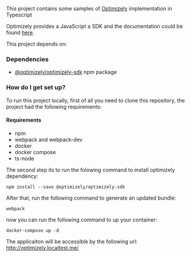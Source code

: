 This project contains some samples of [Optimizely](https://www.optimizely.com/) implementation in Typescript

Optimizely provides a JavaScript a SDK and the documentation could be found [here](https://docs.developers.optimizely.com/rollouts/docs/javascript-node).

This project depends on:

### Dependencies ###

* [@optimizely/optimizely-sdk](https://github.com/optimizely/javascript-sdk/tree/master/packages/optimizely-sdk) npm package 

### How do I get set up? ###

To run this project locally, first of all you need to clone this repository, the project had the following requirements: 

#### Requirements ####

* npm
* webpack and webpack-dev
* docker
* docker compose
* ts-node

The second step its to run the folowing command to install optimizely dependency:

```
npm install --save @optimizely/optimizely-sdk
```

After that, run the following command to generate an updated bundle: 

```
webpack
```

now you can run the following command to up your container: 

```
docker-compose up -d
```

The applicaiton will be accessible by the following url: http://optimizely.localtest.me/